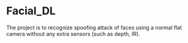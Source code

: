 # Facial_DL
The project is to recognize spoofing attack of faces using a normal flat camera without any extra sensors (such as depth, IR).
